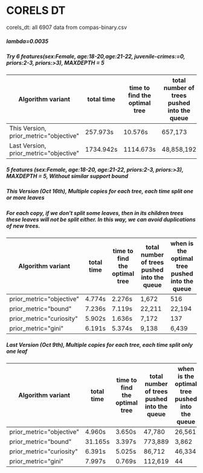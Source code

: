 # CORELS DT

corels_dt:
all 6907 data from compas-binary.csv

##### lambda=0.0035

##### Try 6 features(sex:Female, age:18-20,age:21-22, juvenile-crimes:=0, priors:2-3, priors:>3), MAXDEPTH = 5
Algorithm variant | total time | time to find the optimal tree | total number of trees pushed into the queue | when is the optimal tree pushed into the queue
  ------------- | ------------- | ------------- | -------------  | -------------
This Version, prior_metric="objective" | 257.973s | 10.576s | 657,173 | 51,646
Last Version, prior_metric="objective"  | 1734.942s | 1114.673s | 48,858,192 | 31,007,691

##### 5 features (sex:Female, age:18-20, age:21-22, priors:2-3, priors:>3), MAXDEPTH = 5, Without similar support bound

##### This Version (Oct 16th), Multiple copies for each tree, each time split one or more leaves
##### For each copy, if we don't split some leaves, then in its children trees these leaves will not be split either. In this way, we can avoid duplications of new trees.
Algorithm variant | total time | time to find the optimal tree | total number of trees pushed into the queue | when is the optimal tree pushed into the queue
  ------------- | ------------- | ------------- | -------------  | -------------
prior_metric="objective" | 4.774s | 2.276s | 1,672 | 516
prior_metric="bound" | 7.236s | 7.119s | 22,211 | 22,194
prior_metric="curiosity" | 5.902s | 1.636s | 7,172 | 137
prior_metric="gini" | 6.191s | 5.374s | 9,138 | 6,439


##### Last Version (Oct 9th), Multiple copies for each tree, each time split only one leaf
Algorithm variant | total time | time to find the optimal tree | total number of trees pushed into the queue | when is the optimal tree pushed into the queue
  ------------- | ------------- | ------------- | -------------  | -------------
prior_metric="objective" | 4.960s | 3.650s | 47,780 | 26,561
prior_metric="bound" | 31.165s | 3.397s | 773,889 | 3,862
prior_metric="curiosity" | 6.391s | 5.025s | 86,712 | 46,334
prior_metric="gini" | 7.997s | 0.769s | 112,619 | 44